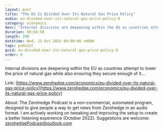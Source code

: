 ```yaml
---
layout: post
title: "The EU Is Divided Over Its Natural Gas Price Policy"
audio: eu-divided-over-its-natural-gas-price-policy-0
category: economics
desc: "Internal divisions are deepening within the EU as countries attempt to lower the price of natural gas while also ensuring they secure enough of it..."
duration: 00:04:50
length: 290
datetime: Wed, 12 Oct 2022 09:00:00 +0000
tags: podcast
guid: eu-divided-over-its-natural-gas-price-policy-0
order: 0
---
```

Internal divisions are deepening within the EU as countries attempt to lower the price of natural gas while also ensuring they secure enough of it...

Link: [https://www.zerohedge.com/economics/eu-divided-over-its-natural-gas-price-policy](https://www.zerohedge.com/economics/eu-divided-over-its-natural-gas-price-policy)

About: The Zerohedge Podcast is a non-commercial, automated program, designed to give people a way to get news from Zerohedge in an audio format.  I am actively working on tweaking and improving the setup to create a better listening experience (October 2022).  Suggestions are welcome: [zerohedgePodcast@outlook.com](mailto:zerohedgePodcast@outlook.com)
